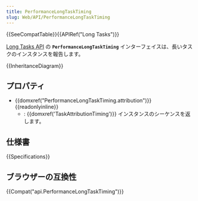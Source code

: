 ```yaml
---
title: PerformanceLongTaskTiming
slug: Web/API/PerformanceLongTaskTiming
---
```


{{SeeCompatTable}}{{APIRef("Long Tasks")}}

[Long Tasks API](/ja/docs/Web/API/Long_Tasks_API) の **`PerformanceLongTaskTiming`** インターフェイスは、長いタスクのインスタンスを報告します。

{{InheritanceDiagram}}

## プロパティ

- {{domxref("PerformanceLongTaskTiming.attribution")}} {{readonlyinline}}
  - : {{domxref('TaskAttributionTiming')}} インスタンスのシーケンスを返します。

## 仕様書

{{Specifications}}

## ブラウザーの互換性

{{Compat("api.PerformanceLongTaskTiming")}}
